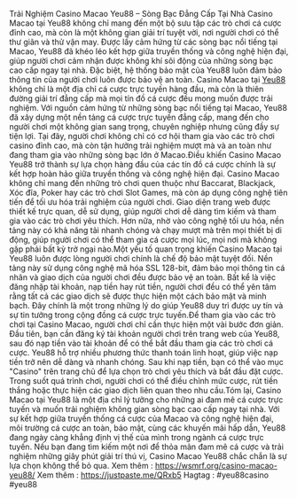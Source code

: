 Trải Nghiệm Casino Macao Yeu88 – Sòng Bạc Đẳng Cấp Tại Nhà
Casino Macao tại Yeu88 không chỉ mang đến một bộ sưu tập các trò chơi cá cược đỉnh cao, mà còn là một không gian giải trí tuyệt vời, nơi người chơi có thể thư giãn và thử vận may. Được lấy cảm hứng từ các sòng bạc nổi tiếng tại Macao, Yeu88 đã khéo léo kết hợp giữa truyền thống và công nghệ hiện đại, giúp người chơi cảm nhận được không khí sôi động của những sòng bạc cao cấp ngay tại nhà. Đặc biệt, hệ thống bảo mật của Yeu88 luôn đảm bảo thông tin của người chơi luôn được bảo vệ an toàn.
Casino Macao tại [Yeu88](https://wsmrf.org/) không chỉ là một địa chỉ cá cược trực tuyến hàng đầu, mà còn là thiên đường giải trí đẳng cấp mà mọi tín đồ cá cược đều mong muốn được trải nghiệm. Với nguồn cảm hứng từ những sòng bạc nổi tiếng tại Macao, Yeu88 đã xây dựng một nền tảng cá cược trực tuyến đẳng cấp, mang đến cho người chơi một không gian sang trọng, chuyên nghiệp nhưng cũng đầy sự tiện lợi. Tại đây, người chơi không chỉ có cơ hội tham gia vào các trò chơi casino đỉnh cao, mà còn tận hưởng trải nghiệm mượt mà và an toàn như đang tham gia vào những sòng bạc lớn ở Macao.Điều khiến Casino Macao Yeu88 trở thành sự lựa chọn hàng đầu của các tín đồ cá cược chính là sự kết hợp hoàn hảo giữa truyền thống và công nghệ hiện đại. Casino Macao không chỉ mang đến những trò chơi quen thuộc như Baccarat, Blackjack, Xóc đĩa, Poker hay các trò chơi Slot Games, mà còn áp dụng công nghệ tiên tiến để tối ưu hóa trải nghiệm của người chơi. Giao diện trang web được thiết kế trực quan, dễ sử dụng, giúp người chơi dễ dàng tìm kiếm và tham gia vào các trò chơi yêu thích. Hơn nữa, nhờ vào công nghệ tối ưu hóa, nền tảng này có khả năng tải nhanh chóng và chạy mượt mà trên mọi thiết bị di động, giúp người chơi có thể tham gia cá cược mọi lúc, mọi nơi mà không gặp phải bất kỳ trở ngại nào.Một yếu tố quan trọng khiến Casino Macao tại Yeu88 luôn được lòng người chơi chính là chế độ bảo mật tuyệt đối. Nền tảng này sử dụng công nghệ mã hóa SSL 128-bit, đảm bảo mọi thông tin cá nhân và giao dịch của người chơi đều được bảo vệ an toàn. Bất kể là việc đăng nhập tài khoản, nạp tiền hay rút tiền, người chơi đều có thể yên tâm rằng tất cả các giao dịch sẽ được thực hiện một cách bảo mật và minh bạch. Đây chính là một trong những lý do giúp Yeu88 duy trì được uy tín và sự tin tưởng trong cộng đồng cá cược trực tuyến.Để tham gia vào các trò chơi tại Casino Macao, người chơi chỉ cần thực hiện một vài bước đơn giản. Đầu tiên, bạn cần đăng ký tài khoản người chơi trên trang web của Yeu88, sau đó nạp tiền vào tài khoản để có thể bắt đầu tham gia các trò chơi cá cược. Yeu88 hỗ trợ nhiều phương thức thanh toán linh hoạt, giúp việc nạp tiền trở nên dễ dàng và nhanh chóng. Sau khi nạp tiền, bạn có thể vào mục "Casino" trên trang chủ để lựa chọn trò chơi yêu thích và bắt đầu đặt cược. Trong suốt quá trình chơi, người chơi có thể điều chỉnh mức cược, rút tiền thắng hoặc thực hiện các giao dịch liên quan theo nhu cầu.Tóm lại, Casino Macao tại Yeu88 là một địa chỉ lý tưởng cho những ai đam mê cá cược trực tuyến và muốn trải nghiệm không gian sòng bạc cao cấp ngay tại nhà. Với sự kết hợp giữa truyền thống cá cược của Macao và công nghệ hiện đại, môi trường cá cược an toàn, bảo mật, cùng các khuyến mãi hấp dẫn, Yeu88 đang ngày càng khẳng định vị thế của mình trong ngành cá cược trực tuyến. Nếu bạn đang tìm kiếm một nơi để thỏa mãn đam mê cá cược và trải nghiệm những giây phút giải trí thú vị, Casino Macao Yeu88 chắc chắn là sự lựa chọn không thể bỏ qua.
Xem thêm : https://wsmrf.org/casino-macao-yeu88/
Xem thêm  : https://justpaste.me/QRxb5
Hagtag : #yeu88casino  #yeu88

